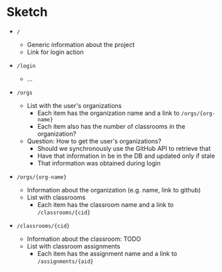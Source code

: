 # Sketch

- `/`
  - Generic information about the project
  - Link for login action

- `/login`
  - ...


- `/orgs`
  - List with the user's organizations
    - Each item has the organization name and a link to `/orgs/{org-name}`
    - Each item also has the number of classrooms in the organization?
  - Question: How to get the user's organizations?
    - Should we synchronously use the GitHub API to retrieve that
    - Have that information in be in the DB and updated only if stale
    - That information was obtained during login

- `/orgs/{org-name}`
  - Information about the organization (e.g. name, link to github)
  - List with classrooms
    - Each item has the classroom name and a link to `/classrooms/{cid}`

- `/classrooms/{cid}`
  - Information about the classroom: TODO
  - List with classroom assignments
    - Each item has the assignment name and a link to `/assignments/{aid}`


